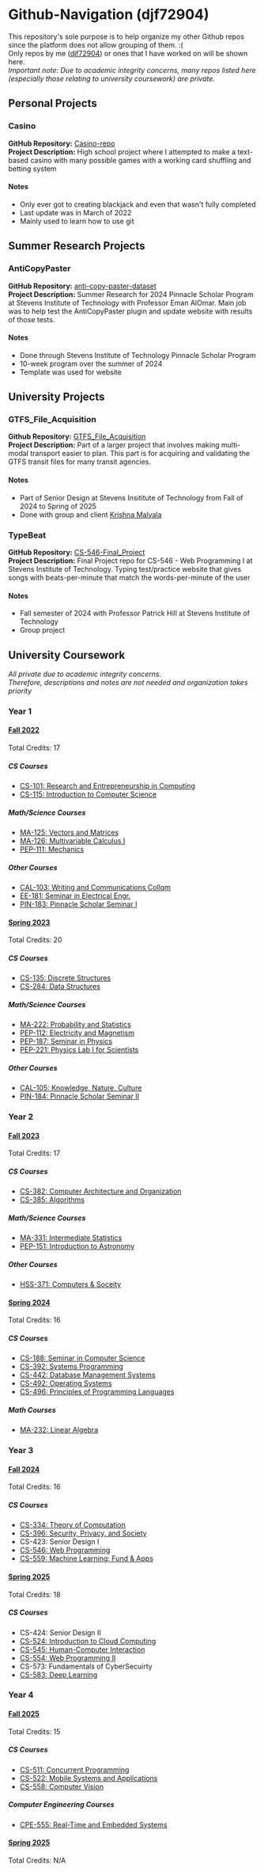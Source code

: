 # Github-Navigation (djf72904)
This repository's sole purpose is to help organize my other Github repos since the platform does not allow grouping of them. :(  
Only repos by me ([djf72904](https://github.com/djf72904)) or ones that I have worked on will be shown here.  
*Important note: Due to academic integrity concerns, many repos listed here (especially those relating to university coursework) are private.*

## Personal Projects
### Casino
  **GitHub Repository:** [Casino-repo](https://github.com/djf72904/Casino-repo)  
  **Project Description:** High school project where I attempted to make a text-based casino with many possible games with a working card shuffling and betting system  
  #### Notes 
  - Only ever got to creating blackjack and even that wasn't fully completed  
  - Last update was in March of 2022  
  - Mainly used to learn how to use git  


## Summer Research Projects 
### AntiCopyPaster
  **GitHub Repository:** [anti-copy-paster-dataset](https://github.com/refactorings/anti-copy-paster-dataset)  
  **Project Description:** Summer Research for 2024 Pinnacle Scholar Program at Stevens Institute of Technology with Professor Eman AlOmar. Main job was to help test the AntiCopyPaster plugin and update         website with results of those tests.   
  #### Notes 
  - Done through Stevens Institute of Technology Pinnacle Scholar Program  
  - 10-week program over the summer of 2024  
  - Template was used for website  
   

## University Projects
### GTFS_File_Acquisition
  **Github Repository:** [GTFS_File_Acquisition](https://github.com/djf72904/GTFS_File_Acquisition)  
  **Project Description:** Part of a larger project that involves making multi-modal transport easier to plan. This part is for acquiring and validating the GTFS transit files for many transit agencies.
  #### Notes
  - Part of Senior Design at Stevens Insititute of Technology from Fall of 2024 to Spring of 2025 
  - Done with group and client [Krishna Malyala](https://www.linkedin.com/in/krishnamalyala/)  
    
### TypeBeat
  **GitHub Repository:** [CS-546-Final_Project](https://github.com/djf72904/CS-546-Final-Project)  
  **Project Description:** Final Project repo for CS-546 - Web Programming I at Stevens Institute of Technology. Typing test/practice website that gives songs with beats-per-minute that match the words-per-minute of the user  
  #### Notes 
  - Fall semester of 2024 with Professor Patrick Hill at Stevens Institute of Technology
  - Group project
  
## University Coursework
*All private due to academic integrity concerns.*  
*Therefore, descriptions and notes are not needed and organization takes priority* 
### Year 1
#### <ins>Fall 2022</ins>
Total Credits: 17

##### CS Courses
- [CS-101: Research and Entrepreneurship in Computing](google.com)
- [CS-115: Introduction to Computer Science](https://github.com/djf72904/CS-115)
##### Math/Science Courses
- [MA-125: Vectors and Matrices](google.com)
- [MA-126: Multivariable Calculus I](google.com)
- [PEP-111: Mechanics](google.com)

##### Other Courses
- [CAL-103: Writing and Communications Collqm](google.com)
- [EE-181: Seminar in Electrical Engr.](google.com)
- [PIN-183: Pinnacle Scholar Seminar I](google.com)

#### <ins>Spring 2023</ins>
Total Credits: 20

##### CS Courses
- [CS-135: Discrete Structures](google.com)
- [CS-284: Data Structures](google.com)
##### Math/Science Courses
- [MA-222: Probability and Statistics](google.com)
- [PEP-112: Electricity and Magnetism](google.com)
- [PEP-187: Seminar in Physics](google.com)
- [PEP-221: Physics Lab I for Scientists](google.com)

##### Other Courses
- [CAL-105: Knowledge, Nature, Culture](google.com)
- [PIN-184: Pinnacle Scholar Seminar II](google.com)

### Year 2
#### <ins>Fall 2023</ins>
Total Credits: 17

##### CS Courses
- [CS-382: Computer Architecture and Organization](https://github.com/djf72904/CS-382)
- [CS-385: Algorithms](https://github.com/djf72904/CS-385)

##### Math/Science Courses
- [MA-331: Intermediate Statistics](https://github.com/djf72904/MA-331)
- [PEP-151: Introduction to Astronomy](https://github.com/djf72904/PEP-151)

##### Other Courses
- [HSS-371: Computers & Soceity](https://github.com/djf72904/HSS-371)


#### <ins>Spring 2024</ins>
Total Credits: 16

##### CS Courses
- [CS-188: Seminar in Computer Science](https://github.com/djf72904/CS-188)
- [CS-392: Systems Programming](https://github.com/djf72904/CS-392)
- [CS-442: Database Management Systems](https://github.com/djf72904/CS-442)
- [CS-492: Operating Systems](https://github.com/djf72904/CS-492)
- [CS-496: Principles of Programming Languages](https://github.com/djf72904/CS-496)

##### Math Courses
- [MA-232: Linear Algebra](https://github.com/djf72904/MA-232)


### Year 3
#### <ins>Fall 2024</ins>
Total Credits: 16

##### CS Courses
- [CS-334: Theory of Computation](https://github.com/djf72904/CS-334)
- [CS-396: Security, Privacy, and Society](https://github.com/djf72904/CS-396)
- CS-423: Senior Design I
- [CS-546: Web Programming](https://github.com/djf72904/CS-546)
- [CS-559: Machine Learning: Fund & Apps](https://github.com/djf72904/CS-559)

#### <ins>Spring 2025</ins>
Total Credits: 18

##### CS Courses
- CS-424: Senior Design II
- [CS-524: Introduction to Cloud Computing](https://github.com/djf72904/CS-524)
- [CS-545: Human-Computer Interaction](https://github.com/djf72904/CS-545)
- [CS-554: Web Programming II](https://github.com/djf72904/CS-554)
- CS-573: Fundamentals of CyberSecuirty
- [CS-583: Deep Learning](https://github.com/djf72904/CS-583)


### Year 4
#### <ins>Fall 2025</ins>
Total Credits: 15

##### CS Courses
- [CS-511: Concurrent Programming](https://github.com/djf72904/CS-511)  
- [CS-522: Mobile Systems and Applications](https://github.com/djf72904/CS-522)  
- [CS-558: Computer Vision](https://github.com/djf72904/CS-558)  

##### Computer Engineering Courses
- [CPE-555: Real-Time and Embedded Systems](https://github.com/djf72904/CPE-555)  

#### <ins>Spring 2025</ins>
Total Credits: N/A




